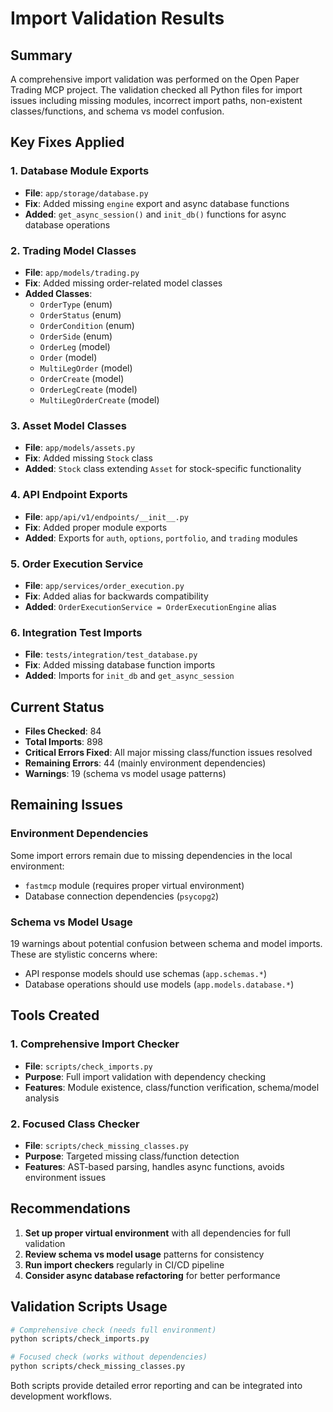 # Import Validation Results

## Summary

A comprehensive import validation was performed on the Open Paper Trading MCP project. The validation checked all Python files for import issues including missing modules, incorrect import paths, non-existent classes/functions, and schema vs model confusion.

## Key Fixes Applied

### 1. Database Module Exports
- **File**: `app/storage/database.py`
- **Fix**: Added missing `engine` export and async database functions
- **Added**: `get_async_session()` and `init_db()` functions for async database operations

### 2. Trading Model Classes
- **File**: `app/models/trading.py` 
- **Fix**: Added missing order-related model classes
- **Added Classes**:
  - `OrderType` (enum)
  - `OrderStatus` (enum) 
  - `OrderCondition` (enum)
  - `OrderSide` (enum)
  - `OrderLeg` (model)
  - `Order` (model)
  - `MultiLegOrder` (model)
  - `OrderCreate` (model)
  - `OrderLegCreate` (model)
  - `MultiLegOrderCreate` (model)

### 3. Asset Model Classes
- **File**: `app/models/assets.py`
- **Fix**: Added missing `Stock` class
- **Added**: `Stock` class extending `Asset` for stock-specific functionality

### 4. API Endpoint Exports
- **File**: `app/api/v1/endpoints/__init__.py`
- **Fix**: Added proper module exports
- **Added**: Exports for `auth`, `options`, `portfolio`, and `trading` modules

### 5. Order Execution Service
- **File**: `app/services/order_execution.py`
- **Fix**: Added alias for backwards compatibility
- **Added**: `OrderExecutionService = OrderExecutionEngine` alias

### 6. Integration Test Imports
- **File**: `tests/integration/test_database.py`
- **Fix**: Added missing database function imports
- **Added**: Imports for `init_db` and `get_async_session`

## Current Status

- **Files Checked**: 84
- **Total Imports**: 898
- **Critical Errors Fixed**: All major missing class/function issues resolved
- **Remaining Errors**: 44 (mainly environment dependencies)
- **Warnings**: 19 (schema vs model usage patterns)

## Remaining Issues

### Environment Dependencies
Some import errors remain due to missing dependencies in the local environment:
- `fastmcp` module (requires proper virtual environment)
- Database connection dependencies (`psycopg2`)

### Schema vs Model Usage
19 warnings about potential confusion between schema and model imports. These are stylistic concerns where:
- API response models should use schemas (`app.schemas.*`)
- Database operations should use models (`app.models.database.*`)

## Tools Created

### 1. Comprehensive Import Checker
- **File**: `scripts/check_imports.py`
- **Purpose**: Full import validation with dependency checking
- **Features**: Module existence, class/function verification, schema/model analysis

### 2. Focused Class Checker  
- **File**: `scripts/check_missing_classes.py`
- **Purpose**: Targeted missing class/function detection
- **Features**: AST-based parsing, handles async functions, avoids environment issues

## Recommendations

1. **Set up proper virtual environment** with all dependencies for full validation
2. **Review schema vs model usage** patterns for consistency
3. **Run import checkers** regularly in CI/CD pipeline
4. **Consider async database refactoring** for better performance

## Validation Scripts Usage

```bash
# Comprehensive check (needs full environment)
python scripts/check_imports.py

# Focused check (works without dependencies)  
python scripts/check_missing_classes.py
```

Both scripts provide detailed error reporting and can be integrated into development workflows.